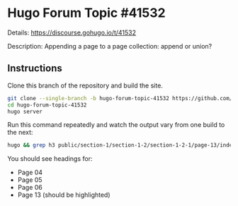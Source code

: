 # Hugo Forum Topic #41532

Details: <https://discourse.gohugo.io/t/41532>

Description: Appending a page to a page collection: append or union?

## Instructions

Clone this branch of the repository and build the site.

```bash
git clone --single-branch -b hugo-forum-topic-41532 https://github.com/jmooring/hugo-testing hugo-forum-topic-41532
cd hugo-forum-topic-41532
hugo server
```

Run this command repeatedly and watch the output vary from one build to the next:

```bash
hugo && grep h3 public/section-1/section-1-2/section-1-2-1/page-13/index.html
```

You should see headings for:

- Page 04
- Page 05
- Page 06
- Page 13 (should be highlighted)
